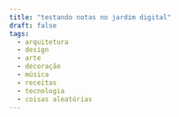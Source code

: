 ```yaml
---
title: "testando notas no jardim digital"
draft: false
tags:
  - arquitetura
  - design
  - arte
  - decoração
  - música
  - receitas
  - tecnologia
  - coisas aleatórias
---
```


